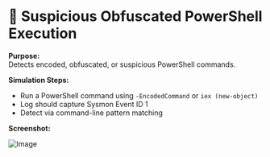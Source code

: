 # 🧩 Suspicious Obfuscated PowerShell Execution

**Purpose:**  
Detects encoded, obfuscated, or suspicious PowerShell commands.

**Simulation Steps:**  
- Run a PowerShell command using `-EncodedCommand` or `iex (new-object)`
- Log should capture Sysmon Event ID 1
- Detect via command-line pattern matching

**Screenshot:** 

![Image](https://github.com/user-attachments/assets/3f595a7c-a676-4b50-8a6f-4e9a271b2453)  

